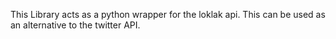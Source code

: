 This Library acts as a python wrapper for the loklak api.
This can be used as an alternative to the twitter API.